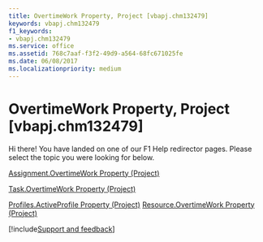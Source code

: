 ```yaml
---
title: OvertimeWork Property, Project [vbapj.chm132479]
keywords: vbapj.chm132479
f1_keywords:
- vbapj.chm132479
ms.service: office
ms.assetid: 768c7aaf-f3f2-49d9-a564-68fc671025fe
ms.date: 06/08/2017
ms.localizationpriority: medium
---
```



# OvertimeWork Property, Project [vbapj.chm132479]

Hi there! You have landed on one of our F1 Help redirector pages. Please select the topic you were looking for below.

[Assignment.OvertimeWork Property (Project)](https://msdn.microsoft.com/library/df885955-c919-82c7-e3c1-5ee6b66440e4%28Office.15%29.aspx)

[Task.OvertimeWork Property (Project)](https://msdn.microsoft.com/library/df9bd047-9ec3-0249-71f7-c1cd080e34df%28Office.15%29.aspx)

[Profiles.ActiveProfile Property (Project)](https://msdn.microsoft.com/library/ae35bf36-f49c-358c-6ea3-db2968665f7f%28Office.15%29.aspx)
[Resource.OvertimeWork Property (Project)](https://msdn.microsoft.com/library/c9656656-2e8f-d09d-8c91-ebf4d42ccaba%28Office.15%29.aspx)

[!include[Support and feedback](~/includes/feedback-boilerplate.md)]